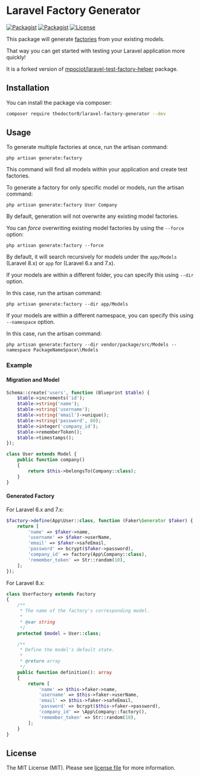 # Laravel Factory Generator

[![Packagist](https://img.shields.io/packagist/v/TheDoctor0/laravel-factory-generator.svg)](https://packagist.org/packages/TheDoctor0/laravel-factory-generator)
[![Packagist](https://img.shields.io/packagist/dt/TheDoctor0/laravel-factory-generator.svg)](https://packagist.org/packages/TheDoctor0/laravel-factory-generator)
[![License](https://img.shields.io/badge/license-MIT-blue.svg)](https://github.com/TheDoctor0/laravel-factory-generator/blob/master/LICENSE.md)

This package will generate [factories](https://laravel.com/docs/master/database-testing#writing-factories) from your existing models.
 
That way you can get started with testing your Laravel application more quickly!

It is a forked version of [mpociot/laravel-test-factory-helper](https://github.com/mpociot/laravel-test-factory-helper) package.

## Installation

You can install the package via composer:

```bash
composer require thedoctor0/laravel-factory-generator --dev
```

## Usage

To generate multiple factories at once, run the artisan command:

`php artisan generate:factory`

This command will find all models within your application and create test factories. 

To generate a factory for only specific model or models, run the artisan command:

`php artisan generate:factory User Company`

By default, generation will not overwrite any existing model factories. 

You can _force_ overwriting existing model factories by using the `--force` option:

`php artisan generate:factory --force`

By default, it will search recursively for models under the `app/Models` (Laravel 8.x) or `app` for (Laravel 6.x and 7.x).

If your models are within a different folder, you can specify this using `--dir` option. 

In this case, run the artisan command:

`php artisan generate:factory --dir app/Models`

If your models are within a different namespace, you can specify this using `--namespace` option. 

In this case, run the artisan command:

`php artisan generate:factory --dir vendor/package/src/Models --namespace PackageNameSpace\\Models`

### Example

#### Migration and Model
```php
Schema::create('users', function (Blueprint $table) {
    $table->increments('id');
    $table->string('name');
    $table->string('username');
    $table->string('email')->unique();
    $table->string('password', 60);
    $table->integer('company_id');
    $table->rememberToken();
    $table->timestamps();
});

class User extends Model {
    public function company()
    {
        return $this->belongsTo(Company::class);
    }
}
```

#### Generated Factory

For Laravel 6.x and 7.x:

```php
$factory->define(App\User::class, function (Faker\Generator $faker) {
    return [
        'name' => $faker->name,
        'username' => $faker->userName,
        'email' => $faker->safeEmail,
        'password' => bcrypt($faker->password),
        'company_id' => factory(App\Company::class),
        'remember_token' => Str::random(10),
    ];
});
```

For Laravel 8.x:
```php
class UserFactory extends Factory
{
    /**
     * The name of the factory's corresponding model.
     *
     * @var string
     */
    protected $model = User::class;

    /**
     * Define the model's default state.
     *
     * @return array
     */
    public function definition(): array
    {
        return [
            'name' => $this->faker->name,
            'username' => $this->faker->userName,
            'email' => $this->faker->safeEmail,
            'password' => bcrypt($this->faker->password),
            'company_id' => \App\Company::factory(),
            'remember_token' => Str::random(10),
        ];
    }
}
```

## License

The MIT License (MIT). Please see [license file](LICENSE.md) for more information.
